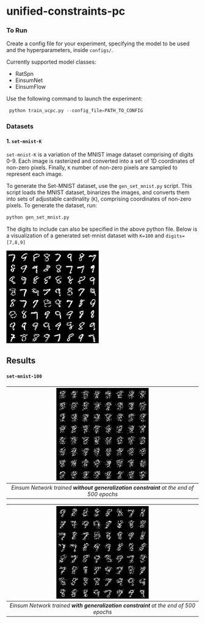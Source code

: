 # unified-constraints-pc
 
  
### To Run
Create a config file for your experiment, specifying the model to be used and the hyperparameters, inside `configs/`.

Currently supported model classes:
- RatSpn
- EinsumNet
- EinsumFlow

Use the following command to launch the experiment:

```python
 python train_ucpc.py --config_file=PATH_TO_CONFIG
```

### Datasets

#### 1. `set-mnist-K`

`set-mnist-K` is a variation of the MNIST image dataset comprising of digits 0-9. Each image is rasterized and converted into a set of 1D coordinates of non-zero pixels. Finally, `K` number of non-zero pixels are sampled to represent each image.

To generate the Set-MNIST dataset, use the `gen_set_mnist.py` script. This script loads the MNIST dataset, binarizes the images, and converts them into sets of adjustable cardinality (`K`), comprising coordinates of non-zero pixels. To generate the dataset, run:

```python
python gen_set_mnist.py 
```
The digits to include can also be specified in the above python file. Below is a visualization of a generated set-mnist dataset with `K=100` and `digits=[7,8,9]`

<img src="./assets/mnist-set-100.png"></img>


## Results

#### `set-mnist-100`

| ![without-generalization-constraint](./assets/einet-set-mnist-100-unconstrained-ep500.png) | 
|:--:| 
| *Einsum Network trained **without generalization constraint** at the end of 500 epochs* |

| ![with-generalization-constraint](./assets/einet-set-mnist-100-constrained-ep500.png) | 
|:--:| 
| *Einsum Network trained **with generalization constraint** at the end of 500 epochs* |